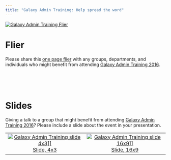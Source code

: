 ```yaml
---
title: "Galaxy Admin Training: Help spread the word"
---
```


<slot name="/events/admin-training2016/header" />

<div class='right'>

<slot name="/events/admin-training2016/linkbox" />

</div>

<div class='left'><a href='https://depot.galaxyproject.org/hub/attachments/events/admin-training2016/publicity/GAT2016Flier.pdf'><img src="/events/admin-training2016/publicity/GAT2016FlierThumb.png" alt="Galaxy Admin Training Flier" /></a></div>

# Flier

Please share this [one page flier](https://depot.galaxyproject.org/hub/attachments/events/admin-training2016/publicity/GAT2016Flier.pdf) with any groups, departments, and individuals who might benefit from attending [Galaxy Admin Training 2016](/events/admin-training2016/).

<br /><br /><br />

# Slides

Giving a talk to a group that might benefit from attending [Galaxy Admin Training 2016](/events/admin-training2016/)?  Please include a slide about the event in your presentation.

<table>
  <tr>
    <td style=" text-align: center; border: none;"> <a href='https://depot.galaxyproject.org/hub/attachments/events/admin-training2016/publicity/GAT2016Slide4x3.pdf'><img src="/events/admin-training2016/publicity/GAT2016Slide4x3Thumb.png" alt="Galaxy Admin Training slide 4x3]]" /></a><br /><a href='https://depot.galaxyproject.org/hub/attachments/events/admin-training2016/publicity/GAT2016Slide4x3.pdf'>Slide, 4x3</a> </td>
    <td style=" text-align: center; border: none;"> <a href='https://depot.galaxyproject.org/hub/attachments/events/admin-training2016/publicity/GAT2016Slide16x9.pdf'><img src="/events/admin-training2016/publicity/GAT2016Slide16x19Thumb.png" alt="Galaxy Admin Training slide 16x9]]" /></a><br /><a href='https://depot.galaxyproject.org/hub/attachments/events/admin-training2016/publicity/GAT2016Slide16x9.pdf'>Slide, 16x9</a> </td>
  </tr>
</table>
